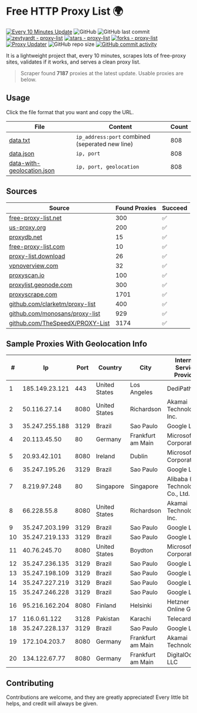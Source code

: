 
# Free HTTP Proxy List 🌍

[![Every 10 Minutes Update](https://github.com/mertguvencli/http-proxy-list/actions/workflows/main.yml/badge.svg?branch=main)](https://github.com/mertguvencli/http-proxy-list/actions/workflows/main.yml)
![GitHub](https://img.shields.io/github/license/mertguvencli/http-proxy-list)
![GitHub last commit](https://img.shields.io/github/last-commit/mertguvencli/http-proxy-list)
[![zevtyardt - proxy-list](https://img.shields.io/static/v1?label=zevtyardt&message=proxy-list&color=blue&logo=github)](https://github.com/zevtyardt/proxy-list "Go to GitHub repo")
[![stars - proxy-list](https://img.shields.io/github/stars/zevtyardt/proxy-list?style=social)](https://github.com/zevtyardt/proxy-list)
[![forks - proxy-list](https://img.shields.io/github/forks/zevtyardt/proxy-list?style=social)](https://github.com/zevtyardt/proxy-list)
[![Proxy Updater](https://github.com/zevtyardt/proxy-list/workflows/Proxy%20Updater/badge.svg)](https://github.com/zevtyardt/proxy-list/actions?query=workflow:"Proxy+Updater")
![GitHub repo size](https://img.shields.io/github/repo-size/zevtyardt/proxy-list)
[![GitHub commit activity](https://img.shields.io/github/commit-activity/m/zevtyardt/proxy-list?logo=commits)](https://github.com/zevtyardt/proxy-list/commits/main)

It is a lightweight project that, every 10 minutes, scrapes lots of free-proxy sites, validates if it works, and serves a clean proxy list.

> Scraper found **7187** proxies at the latest update. Usable proxies are below.

## Usage

Click the file format that you want and copy the URL.

|File|Content|Count|
|----|-------|-----|
|[data.txt](https://raw.githubusercontent.com/mertguvencli/http-proxy-list/main/proxy-list/data.txt)|`ip_address:port` combined (seperated new line)|808|
|[data.json](https://raw.githubusercontent.com/mertguvencli/http-proxy-list/main/proxy-list/data.json)|`ip, port`|808|
|[data-with-geolocation.json](https://raw.githubusercontent.com/mertguvencli/http-proxy-list/main/proxy-list/data-with-geolocation.json)|`ip, port, geolocation`|808|

## Sources

|Source|Found Proxies|Succeed|
|------|-------------|-------|
|[free-proxy-list.net](https://free-proxy-list.net)|300|✅|
|[us-proxy.org](https://www.us-proxy.org)|200|✅|
|[proxydb.net](http://proxydb.net)|15|✅|
|[free-proxy-list.com](https://free-proxy-list.com/?page=&port=&type%5B%5D=http&type%5B%5D=https&up_time=0&search=Search)|10|✅|
|[proxy-list.download](https://www.proxy-list.download/HTTP)|26|✅|
|[vpnoverview.com](https://vpnoverview.com/privacy/anonymous-browsing/free-proxy-servers)|32|✅|
|[proxyscan.io](https://www.proxyscan.io)|100|✅|
|[proxylist.geonode.com](https://proxylist.geonode.com/api/proxy-list?limit=300&page=1&sort_by=lastChecked&sort_type=desc&protocols=http,https)|300|✅|
|[proxyscrape.com](https://api.proxyscrape.com/v2/?request=displayproxies&protocol=http&timeout=10000&country=all&ssl=all&anonymity=all)|1701|✅|
|[github.com/clarketm/proxy-list](https://raw.githubusercontent.com/clarketm/proxy-list/master/proxy-list-raw.txt)|400|✅|
|[github.com/monosans/proxy-list](https://raw.githubusercontent.com/monosans/proxy-list/main/proxies/http.txt)|929|✅|
|[github.com/TheSpeedX/PROXY-List](https://raw.githubusercontent.com/TheSpeedX/PROXY-List/master/http.txt)|3174|✅|


## Sample Proxies With Geolocation Info

|#|Ip|Port|Country|City|Internet Service Provider|
|-|--|----|-------|----|-------------------------|
|1|185.149.23.121|443|United States|Los Angeles|DediPath|
|2|50.116.27.14|8080|United States|Richardson|Akamai Technologies, Inc.|
|3|35.247.255.188|3129|Brazil|Sao Paulo|Google LLC|
|4|20.113.45.50|80|Germany|Frankfurt am Main|Microsoft Corporation|
|5|20.93.42.101|8080|Ireland|Dublin|Microsoft Corporation|
|6|35.247.195.26|3129|Brazil|Sao Paulo|Google LLC|
|7|8.219.97.248|80|Singapore|Singapore|Alibaba (US) Technology Co., Ltd.|
|8|66.228.55.8|8080|United States|Richardson|Akamai Technologies, Inc.|
|9|35.247.203.199|3129|Brazil|Sao Paulo|Google LLC|
|10|35.247.219.133|3129|Brazil|Sao Paulo|Google LLC|
|11|40.76.245.70|8080|United States|Boydton|Microsoft Corporation|
|12|35.247.236.135|3129|Brazil|Sao Paulo|Google LLC|
|13|35.247.198.109|3129|Brazil|Sao Paulo|Google LLC|
|14|35.247.227.219|3129|Brazil|Sao Paulo|Google LLC|
|15|35.247.246.228|3129|Brazil|Sao Paulo|Google LLC|
|16|95.216.162.204|8080|Finland|Helsinki|Hetzner Online GmbH|
|17|116.0.61.122|3128|Pakistan|Karachi|Telecard|
|18|35.247.228.137|3129|Brazil|Sao Paulo|Google LLC|
|19|172.104.203.7|8080|Germany|Frankfurt am Main|Akamai Technologies|
|20|134.122.67.77|8080|Germany|Frankfurt am Main|DigitalOcean, LLC|



## Contributing

Contributions are welcome, and they are greatly appreciated! Every
little bit helps, and credit will always be given.

